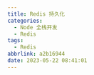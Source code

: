 ```yaml
---
title: Redis 持久化
categories:
  - Node 全栈开发
  - Redis
tags:
  - Redis
abbrlink: a2b16944
date: 2023-05-22 08:41:01
---
```


